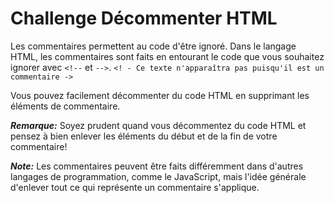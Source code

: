 # Challenge Décommenter HTML

Les commentaires permettent au code d'être ignoré. Dans le langage HTML, les commentaires sont faits en entourant le code que vous souhaitez ignorer avec `<!--` et `-->`.
`<! - Ce texte n'apparaîtra pas puisqu'il est un commentaire ->`

Vous pouvez facilement décommenter du code HTML en supprimant les éléments de commentaire.

***Remarque:*** Soyez prudent quand vous décommentez du code HTML et pensez à bien enlever les éléments du début et de la fin de votre commentaire!

***Note:*** Les commentaires peuvent être faits différemment dans d'autres langages de programmation, comme le JavaScript, mais l'idée générale d'enlever tout ce qui représente un commentaire s'applique.
